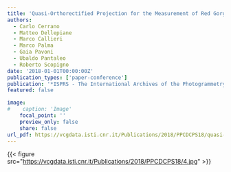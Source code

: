 ```yaml
---
title: 'Quasi-Orthorectified Projection for the Measurement of Red Gorgonian Colonies'
authors:
  - Carlo Cerrano
  - Matteo Dellepiane
  - Marco Callieri
  - Marco Palma
  - Gaia Pavoni
  - Ubaldo Pantaleo
  - Roberto Scopigno
date: '2018-01-01T00:00:00Z'
publication_types: ['paper-conference']
publication: '*ISPRS - The International Archives of the Photogrammetry, Remote Sensing and Spatial Information Sciences*'
featured: false

image:
#    caption: 'Image'
    focal_point: ''
    preview_only: false
    share: false
url_pdf: https://vcgdata.isti.cnr.it/Publications/2018/PPCDCPS18/quasi-orthorectified-projection.pdf
---
```

{{< figure src="https://vcgdata.isti.cnr.it/Publications/2018/PPCDCPS18/4.jpg" >}}
